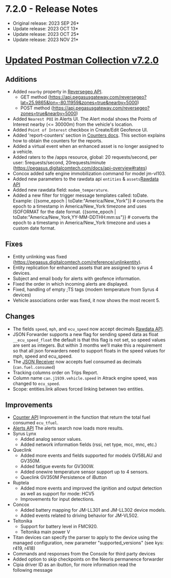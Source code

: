 # 7.2.0 - Release Notes
* Original release: 2023 SEP 26*
* Update release: 2023 OCT 13*
* Update release: 2023 OCT 25*
* Update release: 2023 NOV 21*

# [Updated Postman Collection v7.2.0](https://documenter.getpostman.com/view/389172/2s935vnLvt)

## Additions
* Added `nearby` property in [Reversegeo API](https://pegasus.digitalcomtech.com/docs/reverse-geocoding).
   * GET method (https://api.pegasusgateway.com/reversegeo?lat=25.9865&lon=-80.11959&zones=true&nearby=5000)
   * POST method (https://api.pegasusgateway.com/reversegeo?zones=true&nearby=5000)
* Added `Nearest POI` in Alerts UI. The Alert modal shows the Points of Interest nearby (<= 30000m) from the vehicle's location.
* Added `Point of Interest` checkbox in Create/Edit Geofence UI.
* Added 'report-counters' section in [Counters docs](https://pegasus.digitalcomtech.com/docs/counters#report-counters). This section explains how to obtain the counters for the reports.
* Added a virtual event when an enhanced asset is no longer assigned to a vehicle.
* Added raters to the /apps resource, global: 20 requests/second, per user: 5requests/second, 20requests/minute (https://pegasus.digitalcomtech.com/docs/api-overview#rates)
* Concox added safe engine immobilization command for model jm-vl103.
* Added new parameters to the rawdata api `entities` & `assets`[Rawdata API](https://pegasus.digitalcomtech.com/docs/rawdata)
* Added new rawdata field: `modem_temperature`.
* Added a new filter for trigger message templates called: toDate.
    Example:
    {{some_epoch | toDate:"America/New_York"}} # converts the epoch to a timestamp in America/New_York timezone and uses ISOFORMAT for the date format.
    {{some_epoch | toDate:"America/New_York,YY-MM-DDTHH:mm:ss"}} # converts the epoch to a timestamp in America/New_York timezone and uses a custom date format.

## Fixes
* Entity unlinking was fixed (https://pegasus.digitalcomtech.com/reference/unlinkentity).
* Entity replication for enhanced assets that are assigned to syrus 4 devices.
* Subject and email body for alerts with geofence information.
* Fixed the order in which incoming alerts are displayed.
* Fixed, handling of empty ;TS tags (modem temperature from Syrus 4 devices)
* Vehicle associations order was fixed, it now shows the most recent 5.


## Changes
* The fields `speed`, `mph`, and `ecu_speed` now accept decimals [Rawdata API](https://pegasus.digitalcomtech.com/docs/master-fields-list).
* JSON Forwarder supports a new flag for sending speed data as float `__ecu_speed_float` the default is that this flag is not set, so speed values are sent as integers. But within 3 months we’ll make this a requirement so that all json forwarders need to support floats in the speed values for mph, speed and ecu_speed.
* The [JSON Receiver](https://docs.google.com/document/d/1u3-91odmcupsetTl-57Mp-mmBwQI6f0LPzxEWBG4dbQ/edit?usp=sharing) now accepts fuel consumed as decimals (`can.fuel.consumed`)
* Tracking columns order on Trips Report.
* Column name `can.j1939.vehicle.speed` in Atrack engine speed, was changed to `ecu_speed`.
* Scope: entities.link allows forced linking between two entities.


## Improvements
* [Counter API](https://pegasus.digitalcomtech.com/docs/counters#report-counters) Improvement in the function that return the total fuel consumed `ecu_tfuel`.
* [Alerts API](https://documenter.getpostman.com/view/389172/2s935vnLvt#0e29290b-0109-40b3-8a37-153c69997078) The alerts search now loads more results.
* Syrus Lynx
   * Added analog sensor values.
   * Added network information fields (rssi, net type, mcc, mnc, etc.)
* Queclink
   * Added more events and fields supported for models GV58LAU and GV350M.
   * Added fatigue events for GV300W.
   * Added onewire temperature sensor support up to 4 sensors.
   * Queclink GV350M Persistence of iButton
* Ruptela
   * Added more events and improved the ignition and output detection as well as support for mode: HCV5
   * Improvements for input detections.
* Concox
   * Added battery mapping for JM-LL301 and JM-LL302 device models.
   * Added events related to driving behavior for JM-VL502.
* Teltonika
   * Support for battery level in FMC920.
   * Teltonika main power V
* Titan devices can specify the parser to apply to the device using the managed configuration, new parameter "supported_versions" (see kys: r419, r418)
* Commands and responses from the Console for third party devices
* Added option to skip checkpoints on the Neoris permanence forwarder
* Cipia driver ID as an ibutton, for more information read the following message


